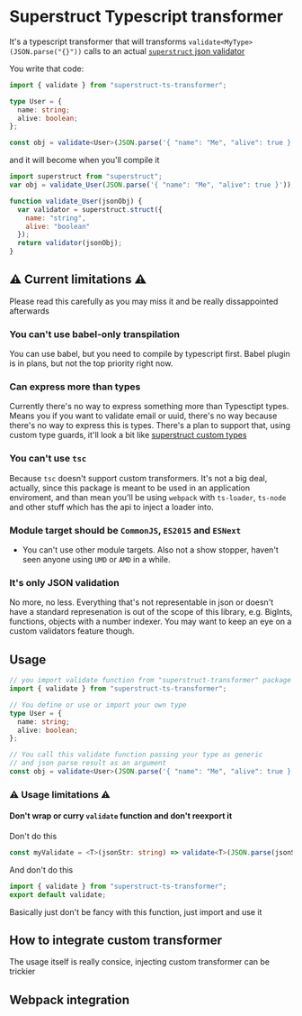 # Superstruct Typescript transformer

It's a typescript transformer that will transforms `validate<MyType>(JSON.parse("{}"))` calls to an actual [`superstruct` json validator](https://github.com/ianstormtaylor/superstruct)

You write that code:

```typescript
import { validate } from "superstruct-ts-transformer";

type User = {
  name: string;
  alive: boolean;
};

const obj = validate<User>(JSON.parse('{ "name": "Me", "alive": true }'));
```

and it will become when you'll compile it

```js
import superstruct from "superstruct";
var obj = validate_User(JSON.parse('{ "name": "Me", "alive": true }'));

function validate_User(jsonObj) {
  var validator = superstruct.struct({
    name: "string",
    alive: "boolean"
  });
  return validator(jsonObj);
}
```

## ⚠️ Current limitations ⚠️

Please read this carefully as you may miss it and be really dissappointed afterwards

### You can't use babel-only transpilation

You can use babel, but you need to compile by typescript first. Babel plugin is in plans, but not the top priority right now.

### Can express more than types

Currently there's no way to express something more than Typesctipt types. Means you if you want to validate email or uuid, there's no way because there's no way to express this is types.
There's a plan to support that, using custom type guards, it'll look a bit like [superstruct custom types](https://github.com/ianstormtaylor/superstruct/blob/master/docs/guide.md#defining-custom-data-types)

### You can't use `tsc`

Because `tsc` doesn't support custom transformers. It's not a big deal, actually, since this package is meant to be used in an application enviroment, and than mean you'll be using `webpack` with `ts-loader`, `ts-node` and other stuff which has the api to inject a loader into.

### Module target should be `CommonJS`, `ES2015` and `ESNext`

- You can't use other module targets. Also not a show stopper, haven't seen anyone using `UMD` or `AMD` in a while.

### It's only JSON validation

No more, no less. Everything that's not representable in json or doesn't have a standard represenation is out of the scope of this library, e.g. BigInts, functions, objects with a number indexer. You may want to keep an eye on a custom validators feature though.

## Usage

```typescript
// you import validate function from "superstruct-transformer" package
import { validate } from "superstruct-ts-transformer";

// You define or use or import your own type
type User = {
  name: string;
  alive: boolean;
};

// You call this validate function passing your type as generic
// and json parse result as an argument
const obj = validate<User>(JSON.parse('{ "name": "Me", "alive": true }'));
```

### ⚠️ Usage limitations ⚠️

#### Don't wrap or curry `validate` function and don't reexport it

Don't do this

```ts
const myValidate = <T>(jsonStr: string) => validate<T>(JSON.parse(jsonStr));
```

And don't do this

```ts
import { validate } from "superstruct-ts-transformer";
export default validate;
```

Basically just don't be fancy with this function, just import and use it

## How to integrate custom transformer

The usage itself is really consice, injecting custom transformer can be trickier

## Webpack integration
